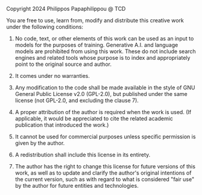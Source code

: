 Copyright 2024 Philippos Papaphilippou @ TCD 

You are free to use, learn from, modify and distribute this creative work under the following conditions:

1. No code, text, or other elements of this work can be used as an input to models for the purposes of training. Generative A.I. and language models are prohibited from using this work. These do not include search engines and related tools whose purpose is to index and appropriately point to the original source and author.

2. It comes under no warranties.

3. Any modification to the code shall be made available in the style of GNU General Public License v2.0 (GPL-2.0), but published under the same license (not GPL-2.0, and excluding the clause 7).

4. A proper attribution of the author is required when the work is used. (If applicable, it would be appreciated to cite the related academic publication that introduced the work.)

5. It cannot be used for commercial purposes unless specific permission is given by the author. 

6. A redistribution shall include this license in its entirety.

7. The author has the right to change this license for future versions of this work, as well as to update and clarify the author's original intentions of the current version, such as with regard to what is considered "fair use" by the author for future entities and technologies.  
